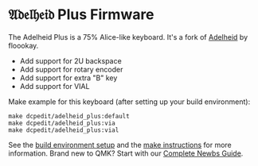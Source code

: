 # 𝔄𝔡𝔢𝔩𝔥𝔢𝔦𝔡 Plus Firmware

The Adelheid Plus is a 75% Alice-like keyboard. It's a fork of [Adelheid](https://github.com/floookay/adelheid) by floookay.

* Add support for 2U backspace
* Add support for rotary encoder
* Add support for extra "B" key
* Add support for VIAL

Make example for this keyboard (after setting up your build environment):

    make dcpedit/adelheid_plus:default
    make dcpedit/adelheid_plus:via
    make dcpedit/adelheid_plus:vial

See the [build environment setup](https://docs.qmk.fm/#/getting_started_build_tools) and the [make instructions](https://docs.qmk.fm/#/getting_started_make_guide) for more information. Brand new to QMK? Start with our [Complete Newbs Guide](https://docs.qmk.fm/#/newbs).
